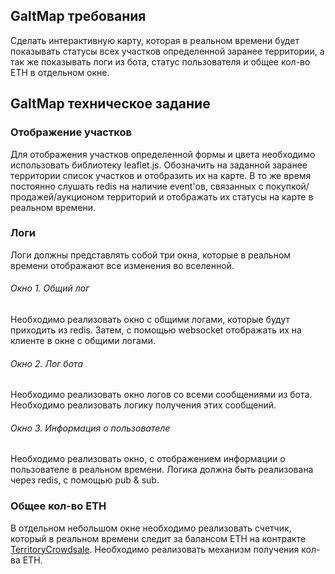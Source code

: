 ## GaltMap требования

Сделать интерактивную карту, которая в реальном времени будет показывать статусы
всех участков определенной заранее территории, а так же показывать логи из бота,
статус пользователя и общее кол-во ETH в отдельном окне.

## GaltMap техническое задание

### Отображение участков

Для отображения участков определенной формы и цвета необходимо использовать
библиотеку leaflet.js. Обозначить на заданной заранее территории список участков
и отобразить их на карте. В то же время постоянно слушать redis на наличие
event'ов, связанных с покупкой/продажей/аукционом территорий и отображать их
статусы на карте в реальном времени.

### Логи

Логи должны представлять собой три окна, которые в реальном времени отображают
все изменения во вселенной.

###### Окно 1. Общий лог

Необходимо реализовать окно с общими логами, которые будут приходить из redis.
Затем, с помощью websocket отображать их на клиенте в окне с общими логами.

###### Окно 2. Лог бота 

Необходимо реализовать окно логов со всеми сообщениями из бота. Необходимо
реализовать логику получения этих сообщений.

###### Окно 3. Информация о пользователе

Необходимо реализовать окно, с отображением информации о пользователе в реальном
времени. Логика должна быть реализована через redis, с помощью pub & sub.

### Общее кол-во ETH

В отдельном небольшом окне необходимо реализовать счетчик, который в реальном
времени следит за балансом ETH на контракте 
[TerritoryCrowdsale](https://github.com/andromedaspace/galtproject-docs/blob/master/ru/contracts/TerritoryCrowdsale.md).
Необходимо реализовать механизм получения кол-ва ETH.
